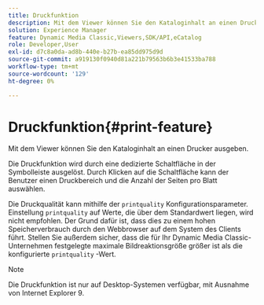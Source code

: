 ```yaml
---
title: Druckfunktion
description: Mit dem Viewer können Sie den Kataloginhalt an einen Drucker ausgeben.
solution: Experience Manager
feature: Dynamic Media Classic,Viewers,SDK/API,eCatalog
role: Developer,User
exl-id: d7c8a0da-ad8b-440e-b27b-ea85dd975d9d
source-git-commit: a919130f0940d81a221b79563b6b3e41533ba788
workflow-type: tm+mt
source-wordcount: '129'
ht-degree: 0%

---
```


# Druckfunktion{#print-feature}

Mit dem Viewer können Sie den Kataloginhalt an einen Drucker ausgeben.

Die Druckfunktion wird durch eine dedizierte Schaltfläche in der Symbolleiste ausgelöst. Durch Klicken auf die Schaltfläche kann der Benutzer einen Druckbereich und die Anzahl der Seiten pro Blatt auswählen.

Die Druckqualität kann mithilfe der `printquality` Konfigurationsparameter. Einstellung `printquality` auf Werte, die über dem Standardwert liegen, wird nicht empfohlen. Der Grund dafür ist, dass dies zu einem hohen Speicherverbrauch durch den Webbrowser auf dem System des Clients führt. Stellen Sie außerdem sicher, dass die für Ihr Dynamic Media Classic-Unternehmen festgelegte maximale Bildreaktionsgröße größer ist als die konfigurierte `printquality` -Wert.

>[!NOTE]
>
>Die Druckfunktion ist nur auf Desktop-Systemen verfügbar, mit Ausnahme von Internet Explorer 9.
